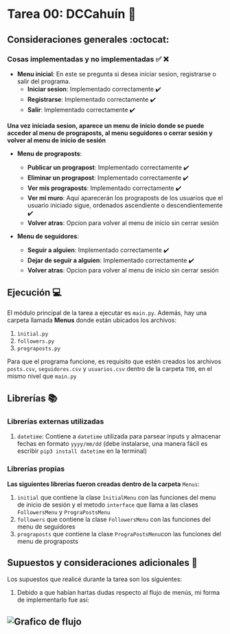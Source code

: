 # Tarea 00: DCCahuín :school_satchel:

## Consideraciones generales :octocat:

### Cosas implementadas y no implementadas :white_check_mark: :x:


* **Menu inicial**: En este se pregunta si desea iniciar sesion, registrarse o salir del programa.
    * **Iniciar sesion**: Implementado correctamente :heavy_check_mark:
    * **Registrarse**: Implementado correctamente :heavy_check_mark:
    * **Salir**: Implementado correctamente :heavy_check_mark:

**Una vez iniciada sesion, aparece un menu de inicio donde se puede acceder al menu de prograposts, al menu seguidores o cerrar sesión y volver al menu de inicio de sesión**

* **Menu de prograposts**:
    * **Publicar un prograpost**: Implementado correctamente :heavy_check_mark:
    * **Eliminar un prograpost**: Implementado correctamente :heavy_check_mark:
    * **Ver mis prograposts**: Implementado correctamente :heavy_check_mark:
    * **Ver mi muro**: Aquí aparecerán los prograposts de los usuarios que el usuario iniciado
    sigue, ordenados ascendiente o descendientemente :heavy_check_mark:
    * **Volver atras**: Opcion para volver al menu de inicio sin cerrar sesión

* **Menu de seguidores**:
    * **Seguir a alguien**: Implementado correctamente :heavy_check_mark:
    * **Dejar de seguir a alguien**: Implementado correctamente :heavy_check_mark:
    * **Volver atras**: Opcion para volver al menu de inicio sin cerrar sesión



## Ejecución :computer:
El módulo principal de la tarea a ejecutar es  ```main.py```. Además, hay una carpeta llamada **Menus** donde están ubicados los archivos:

1. ```ìnitial.py```
2. ```followers.py```
3. ```prograposts.py```

Para que el programa funcione, es requisito que estén creados los archivos ```posts.csv```, ```seguidores.csv``` y ```usuarios.csv``` dentro de la carpeta ```T00```, en el mismo nivel que ```main.py```

## Librerías :books:
### Librerías externas utilizadas

1. ```datetime```: Contiene a ```datetime``` utilizada para parsear inputs y almacenar fechas en formato ```yyyy/mm/dd``` (debe instalarse, una manera fácil es escribir ```pip3 install datetime``` en la terminal)


### Librerías propias

**Las siguientes librerias fueron creadas dentro de la carpeta** ```Menus```:

1. ```initial``` que contiene la clase ```InitialMenu``` con las funciones del menu de inicio de sesión y el metodo ```interface``` que llama a las clases ```FollowersMenu``` y ```PrograPostsMenu```
2. ```followers``` que contiene la clase ```FollowersMenu``` con las funciones del menu de seguidores
3. ```prograposts``` que contiene la clase ```PrograPostsMenu```con las funciones del menu de prograposts


## Supuestos y consideraciones adicionales :thinking:
Los supuestos que realicé durante la tarea son los siguientes:

1. Debido a que habían hartas dudas respecto al flujo de menús, mi forma de implementarlo fue así:

![Grafico de flujo](https://mermaid.ink/img/eyJjb2RlIjoiZ3JhcGggTFJcbkFbTWVudSBkZSByZWdpc3Ryby9pbmljaW8gZGUgc2VzaW9uXSAtLT4gQihNZW51IGRlIGluaWNpbylcbkIgLS0-IHxNZW51IHByb2dyYXBvc3RzfCBDW01lbnUgZGUgcHJvZ3JhcG9zdHNdXG5CIC0tPiB8TWVudSBkZSBzZWd1aWRvcmVzfCBEW01lbnUgZGUgc2VndWlkb3Jlc11cbkIgLS0-IHxTYWxpcnwgQVxuXG5DIC0tPiBDQShQdWJsaWNhciBhbGdvKVxuQyAtLT4gQ0IoRWxpbWluYXIgdW5hIHB1YmxpY2FjaW9uKVxuQyAtLT4gQ0MoVmVyIG1pcyBwcm9waWFzIHB1YmxpY2FjaW9uZXMpXG5DIC0tPiBDRChWZXIgcHVibGljYWNpb25lcyBkZSB1c3VhcmlvcyBxdWUgc2lnbylcbkMgLS0-IHxWb2x2ZXJ8QlxuXG5EIC0tPiBEQShTZWd1aXIgYSBhbGd1aWVuKVxuRCAtLT4gREIoRGVqYXIgZGUgc2VndWlyIGEgYWxndWllbilcbkQgLS0-IHxWb2x2ZXJ8QiIsIm1lcm1haWQiOnsidGhlbWUiOiJkZWZhdWx0In0sInVwZGF0ZUVkaXRvciI6ZmFsc2V9)
-------
